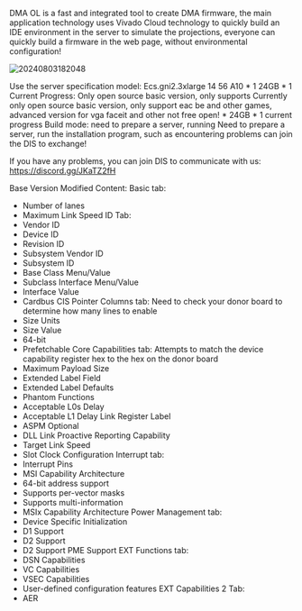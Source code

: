 DMA OL is a fast and integrated tool to create DMA firmware, the main application technology uses Vivado Cloud technology to quickly build an IDE environment in the server to simulate the projections, everyone can quickly build a firmware in the web page, without environmental configuration! 

![20240803182048](https://github.com/user-attachments/assets/14364952-f85e-4eba-bc6a-8423f76b12ba)


Use the server specification model:
Ecs.gni2.3xlarge 14 56 A10 * 1 24GB * 1
Current Progress: Only open source basic version, only supports
Currently only open source basic version, only support eac be and other games, advanced version for vga faceit and other not free open! * 24GB * 1 current progress
Build mode: need to prepare a server, running
Need to prepare a server, run the installation program, such as encountering problems can join the DIS to exchange!

If you have any problems, you can join DIS to communicate with us:
https://discord.gg/JKaTZ2fH

Base Version Modified Content:
 Basic tab:
- Number of lanes
- Maximum Link Speed
ID Tab:
- Vendor ID
- Device ID
- Revision ID
- Subsystem Vendor ID
- Subsystem ID
- Base Class Menu/Value
- Subclass Interface Menu/Value
- Interface Value
- Cardbus CIS Pointer
Columns tab:
Need to check your donor board to determine how many lines to enable
- Size Units
- Size Value
- 64-bit
- Prefetchable
Core Capabilities tab:
Attempts to match the device capability register hex to the hex on the donor board
- Maximum Payload Size
- Extended Label Field
- Extended Label Defaults
- Phantom Functions
- Acceptable L0s Delay
- Acceptable L1 Delay
Link Register Label
- ASPM Optional
- DLL Link Proactive Reporting Capability
- Target Link Speed
- Slot Clock Configuration
Interrupt tab:
- Interrupt Pins
- MSI Capability Architecture
- 64-bit address support
- Supports per-vector masks
- Supports multi-information
- MSIx Capability Architecture
Power Management tab:
- Device Specific Initialization
- D1 Support
- D2 Support
- D2 Support PME Support
EXT Functions tab:
- DSN Capabilities
- VC Capabilities
- VSEC Capabilities
- User-defined configuration features
EXT Capabilities 2 Tab:
- AER

